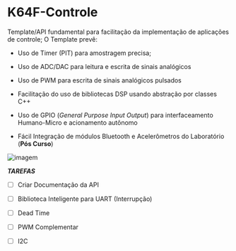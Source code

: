 # K64F-Controle

Template/API fundamental para facilitação da implementação de aplicações de controle;
O Template prevê:

* Uso de Timer (PIT) para amostragem precisa;
 
* Uso de ADC/DAC para leitura e escrita de sinais analógicos

* Uso de PWM para escrita de sinais analógicos pulsados

* Facilitação do uso de bibliotecas DSP usando abstração por classes C++

* Uso de GPIO (*General Purpose Input Output*) para interfaceamento Humano-Micro e acionamento autônomo

* Fácil Integração de módulos Bluetooth e Acelerômetros do Laboratório (**Pós Curso**)

![imagem](https://os.mbed.com/media/uploads/wsr06596/frdm_k64f_reve4_header_pinout.jpg)

***TAREFAS***

- [ ] Criar Documentação da API

- [ ] Biblioteca Inteligente para UART (Interrupção) 

- [ ] Dead Time

- [ ] PWM Complementar

- [ ] I2C




